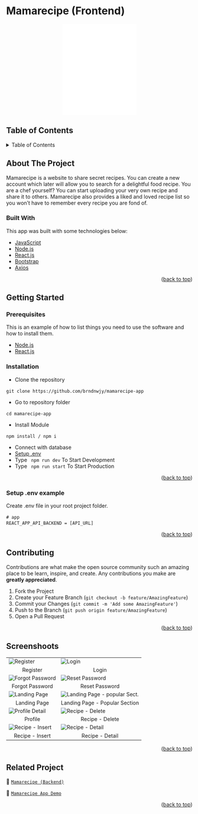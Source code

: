 # Mamarecipe (Frontend)

<!-- Logo -->
<div align="center">
<img src="./documentation/logo.svg" align="center" width="200" height="auto" />
</div>

<!-- Table of Contents -->
## Table of Contents

<details>
  <summary>Table of Contents</summary>
  <ol>
    <li>
      <a href="#about-the-project">About The Project</a>
      <ul>
        <li><a href="#built-with">Built With</a></li>
      </ul>
    </li>
    <li>
      <a href="#getting-started">Getting Started</a>
      <ul>
        <li><a href="#prerequisites">Prerequisites</a></li>
        <li><a href="#requirements">Requirements</a></li>
        <li><a href="#installation">Installation</a></li>
        <li><a href="#setup-env-example">Setup .env example</a></li>
      </ul>
    </li>
    <li><a href="#contributing">Contributing</a></li>
    <li><a href="#screenshoots">Screenshoots</a></li>
    <li><a href="#related-project">Related Projects</a></li>
  </ol>
</details>

<!-- About The Project -->
## About The Project
Mamarecipe is a website to share secret recipes.
You can create a new account which later will allow you to search for a delightful food recipe.
You are a chef yourself? You can start uploading your very own recipe and share it to others.
Mamarecipe also provides a liked and loved recipe list so you won’t have to remember every recipe you are fond of.

### Built With
This app was built with some technologies below:
- [JavaScript](https://www.javascript.com/)
- [Node.js](https://nodejs.org/en/)
- [React.js](https://reactjs.org/)
- [Bootstrap](https://getbootstrap.com/)
- [Axios](https://axios-http.com/)

<p align="right">(<a href="#top">back to top</a>)</p>

<!-- Getting Started -->
## Getting Started

### Prerequisites

This is an example of how to list things you need to use the software and how to install them.

* [Node.js](https://nodejs.org/en/download/)
* [React.js](https://reactjs.org/docs/create-a-new-react-app.html)

### Installation

- Clone the repository
```
git clone https://github.com/brndnwjy/mamarecipe-app
```
- Go to repository folder
```
cd mamarecipe-app
```
- Install Module
```
npm install / npm i
```
- Connect with database
- <a href="#setup-env-example">Setup .env</a>
- Type ` npm run dev` To Start Development
- Type ` npm run start` To Start Production

<p align="right">(<a href="#top">back to top</a>)</p>

### Setup .env example

Create .env file in your root project folder.

```env
# app
REACT_APP_API_BACKEND = [API_URL]
```

<p align="right">(<a href="#top">back to top</a>)</p>

<!-- Contributing -->
## Contributing

Contributions are what make the open source community such an amazing place to be learn, inspire, and create. Any contributions you make are **greatly appreciated**.

1. Fork the Project
2. Create your Feature Branch (`git checkout -b feature/AmazingFeature`)
3. Commit your Changes (`git commit -m 'Add some AmazingFeature'`)
4. Push to the Branch (`git push origin feature/AmazingFeature`)
5. Open a Pull Request

<p align="right">(<a href="#top">back to top</a>)</p>

<!-- Screenshoots -->
## Screenshoots
<table>
  <tr>
    <td><image src="./documentation/register.jpeg" alt="Register" width=100% ></td>
    <td><image src="./documentation/login.jpeg" alt="Login" width=100%/></td>
  </tr>
  <tr>
    <td align="center">Register</td>
    <td align="center">Login</td>
  </tr>
  
  <tr>
    <td><image src="./documentation/forgot-password.jpeg" alt="Forgot Password" width=100%></td>
    <td><image src="./documentation/reset-password.jpeg" alt="Reset Password" width=100%></td>
  </tr>
  <tr>
      <td align="center">Forgot Password</td>
      <td align="center">Reset Password</td>
  </tr>

  <tr>
    <td><image src="./documentation/landing.jpeg" alt="Landing Page" width=100%></td>
    <td><image src="./documentation/landing-popular.jpeg" alt="Landing Page - popular Sect." width=100%/></td>
  </tr>
   <tr>
    <td align="center">Landing Page</td>
    <td align="center">Landing Page - Popular Section</td>
  </tr>
  
  <tr>
    <td><image src="./documentation/profile-detail.jpeg" alt="Profile Detail" width=100%></td>
    <td><image src="./documentation/recipe-delete.jpeg" alt="Recipe - Delete" width=100%></td>
  </tr>
  <tr>
      <td align="center">Profile</td>
       <td align="center">Recipe - Delete</td>
  </tr>
  
  <tr>
    <td><image src="./documentation/recipe-insert.png" alt="Recipe - Insert" width=100%></td>
    <td><image src="./documentation/recipe-detail.png" alt="Recipe - Detail" width=100%></td>
  </tr>
  <tr>
      <td align="center">Recipe - Insert</td>
     <td align="center">Recipe - Detail</td>
  </tr>
</table>


<p align="right">(<a href="#top">back to top</a>)</p>

<!-- Related Projects -->
## Related Project
:rocket: [`Mamarecipe (Backend)`](https://github.com/brndnwjy/mamarecipe-api)

<!-- :rocket: [`Mamarecipe Web Service`](https://zany-tan-beetle-kit.cyclic.app/) -->

:rocket: [`Mamarecipe App Demo`](https://mamarecipe-arx.netlify.app/)

<p align="right">(<a href="#top">back to top</a>)</p>
